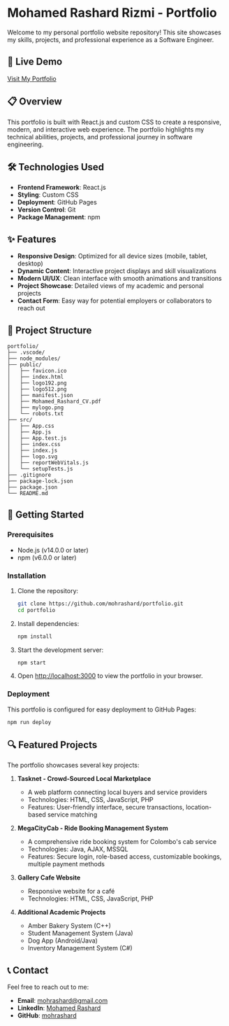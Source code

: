# Mohamed Rashard Rizmi - Portfolio

Welcome to my personal portfolio website repository! This site showcases my skills, projects, and professional experience as a Software Engineer.

## 🚀 Live Demo

[Visit My Portfolio](mohamedrashard.vercel.app) 

## 📋 Overview

This portfolio is built with React.js and custom CSS to create a responsive, modern, and interactive web experience. The portfolio highlights my technical abilities, projects, and professional journey in software engineering.

## 🛠️ Technologies Used

- **Frontend Framework**: React.js
- **Styling**: Custom CSS
- **Deployment**: GitHub Pages
- **Version Control**: Git
- **Package Management**: npm

## ✨ Features

- **Responsive Design**: Optimized for all device sizes (mobile, tablet, desktop)
- **Dynamic Content**: Interactive project displays and skill visualizations
- **Modern UI/UX**: Clean interface with smooth animations and transitions
- **Project Showcase**: Detailed views of my academic and personal projects
- **Contact Form**: Easy way for potential employers or collaborators to reach out

## 📂 Project Structure

```
portfolio/
├── .vscode/
├── node_modules/
├── public/
│   ├── favicon.ico
│   ├── index.html
│   ├── logo192.png
│   ├── logo512.png
│   ├── manifest.json
│   ├── Mohamed_Rashard_CV.pdf
│   ├── mylogo.png
│   └── robots.txt
├── src/
│   ├── App.css
│   ├── App.js
│   ├── App.test.js
│   ├── index.css
│   ├── index.js
│   ├── logo.svg
│   ├── reportWebVitals.js
│   └── setupTests.js
├── .gitignore
├── package-lock.json
├── package.json
└── README.md
```

## 🚀 Getting Started

### Prerequisites

- Node.js (v14.0.0 or later)
- npm (v6.0.0 or later)

### Installation

1. Clone the repository:
   ```bash
   git clone https://github.com/mohrashard/portfolio.git
   cd portfolio
   ```

2. Install dependencies:
   ```bash
   npm install
   ```

3. Start the development server:
   ```bash
   npm start
   ```

4. Open [http://localhost:3000](http://localhost:3000) to view the portfolio in your browser.

### Deployment

This portfolio is configured for easy deployment to GitHub Pages:

```bash
npm run deploy
```

## 🔍 Featured Projects

The portfolio showcases several key projects:

1. **Tasknet - Crowd-Sourced Local Marketplace**
   - A web platform connecting local buyers and service providers
   - Technologies: HTML, CSS, JavaScript, PHP
   - Features: User-friendly interface, secure transactions, location-based service matching

2. **MegaCityCab - Ride Booking Management System**
   - A comprehensive ride booking system for Colombo's cab service
   - Technologies: Java, AJAX, MSSQL
   - Features: Secure login, role-based access, customizable bookings, multiple payment methods

3. **Gallery Cafe Website**
   - Responsive website for a café
   - Technologies: HTML, CSS, JavaScript, PHP

4. **Additional Academic Projects**
   - Amber Bakery System (C++)
   - Student Management System (Java)
   - Dog App (Android/Java)
   - Inventory Management System (C#)

## 📞 Contact

Feel free to reach out to me:

- **Email**: mohrashard@gmail.com
- **LinkedIn**: [Mohamed Rashard](https://www.linkedin.com/in/mohamedrashard)
- **GitHub**: [mohrashard](https://github.com/mohrashard/)


